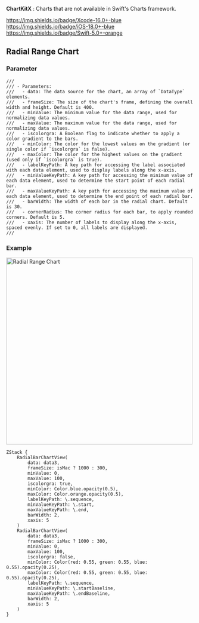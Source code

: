 **ChartKitX** : Charts that are not available in Swift's Charts framework.


https://img.shields.io/badge/Xcode-16.0+-blue
https://img.shields.io/badge/iOS-18.0+-blue
https://img.shields.io/badge/Swift-5.0+-orange

## Radial Range Chart

### Parameter

```
///
/// - Parameters:
///   - data: The data source for the chart, an array of `DataType` elements.
///   - frameSize: The size of the chart's frame, defining the overall width and height. Default is 400.
///   - minValue: The minimum value for the data range, used for normalizing data values.
///   - maxValue: The maximum value for the data range, used for normalizing data values.
///   - iscolorgra: A Boolean flag to indicate whether to apply a color gradient to the bars.
///   - minColor: The color for the lowest values on the gradient (or single color if `iscolorgra` is false).
///   - maxColor: The color for the highest values on the gradient (used only if `iscolorgra` is true).
///   - labelKeyPath: A key path for accessing the label associated with each data element, used to display labels along the x-axis.
///   - minValueKeyPath: A key path for accessing the minimum value of each data element, used to determine the start point of each radial bar.
///   - maxValueKeyPath: A key path for accessing the maximum value of each data element, used to determine the end point of each radial bar.
///   - barWidth: The width of each bar in the radial chart. Default is 30.
///   - cornerRadius: The corner radius for each bar, to apply rounded corners. Default is 5.
///   - xaxis: The number of labels to display along the x-axis, spaced evenly. If set to 0, all labels are displayed.
///
```

### Example

<img width="500" alt="Radial Range Chart" src="https://github.com/user-attachments/assets/69b3bc4e-33fc-464a-a87b-adeceba94117">

```
ZStack {
    RadialBarChartView(
        data: data3,
        frameSize: isMac ? 1000 : 300,
        minValue: 0,
        maxValue: 100,
        iscolorgra: true,
        minColor: Color.blue.opacity(0.5),
        maxColor: Color.orange.opacity(0.5),
        labelKeyPath: \.sequence,
        minValueKeyPath: \.start,
        maxValueKeyPath: \.end,
        barWidth: 2,
        xaxis: 5
    )
    RadialBarChartView(
        data: data3,
        frameSize: isMac ? 1000 : 300,
        minValue: 0,
        maxValue: 100,
        iscolorgra: false,
        minColor: Color(red: 0.55, green: 0.55, blue: 0.55).opacity(0.25),
        maxColor: Color(red: 0.55, green: 0.55, blue: 0.55).opacity(0.25),
        labelKeyPath: \.sequence,
        minValueKeyPath: \.startBaseline,
        maxValueKeyPath: \.endBaseline,
        barWidth: 2,
        xaxis: 5
    )
}
```
